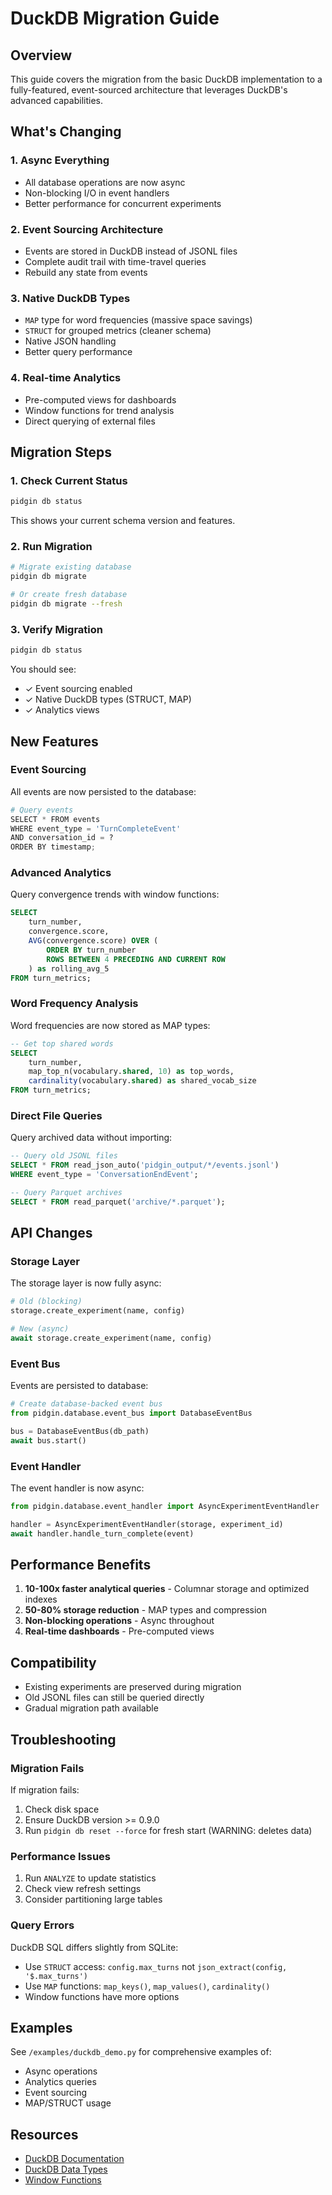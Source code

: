 # DuckDB Migration Guide

## Overview

This guide covers the migration from the basic DuckDB implementation to a fully-featured, event-sourced architecture that leverages DuckDB's advanced capabilities.

## What's Changing

### 1. **Async Everything**
- All database operations are now async
- Non-blocking I/O in event handlers
- Better performance for concurrent experiments

### 2. **Event Sourcing Architecture**
- Events are stored in DuckDB instead of JSONL files
- Complete audit trail with time-travel queries
- Rebuild any state from events

### 3. **Native DuckDB Types**
- `MAP` type for word frequencies (massive space savings)
- `STRUCT` for grouped metrics (cleaner schema)
- Native JSON handling
- Better query performance

### 4. **Real-time Analytics**
- Pre-computed views for dashboards
- Window functions for trend analysis
- Direct querying of external files

## Migration Steps

### 1. Check Current Status

```bash
pidgin db status
```

This shows your current schema version and features.

### 2. Run Migration

```bash
# Migrate existing database
pidgin db migrate

# Or create fresh database
pidgin db migrate --fresh
```

### 3. Verify Migration

```bash
pidgin db status
```

You should see:
- ✓ Event sourcing enabled
- ✓ Native DuckDB types (STRUCT, MAP)
- ✓ Analytics views

## New Features

### Event Sourcing

All events are now persisted to the database:

```python
# Query events
SELECT * FROM events
WHERE event_type = 'TurnCompleteEvent'
AND conversation_id = ?
ORDER BY timestamp;
```

### Advanced Analytics

Query convergence trends with window functions:

```sql
SELECT 
    turn_number,
    convergence.score,
    AVG(convergence.score) OVER (
        ORDER BY turn_number 
        ROWS BETWEEN 4 PRECEDING AND CURRENT ROW
    ) as rolling_avg_5
FROM turn_metrics;
```

### Word Frequency Analysis

Word frequencies are now stored as MAP types:

```sql
-- Get top shared words
SELECT 
    turn_number,
    map_top_n(vocabulary.shared, 10) as top_words,
    cardinality(vocabulary.shared) as shared_vocab_size
FROM turn_metrics;
```

### Direct File Queries

Query archived data without importing:

```sql
-- Query old JSONL files
SELECT * FROM read_json_auto('pidgin_output/*/events.jsonl')
WHERE event_type = 'ConversationEndEvent';

-- Query Parquet archives
SELECT * FROM read_parquet('archive/*.parquet');
```

## API Changes

### Storage Layer

The storage layer is now fully async:

```python
# Old (blocking)
storage.create_experiment(name, config)

# New (async)
await storage.create_experiment(name, config)
```

### Event Bus

Events are persisted to database:

```python
# Create database-backed event bus
from pidgin.database.event_bus import DatabaseEventBus

bus = DatabaseEventBus(db_path)
await bus.start()
```

### Event Handler

The event handler is now async:

```python
from pidgin.database.event_handler import AsyncExperimentEventHandler

handler = AsyncExperimentEventHandler(storage, experiment_id)
await handler.handle_turn_complete(event)
```

## Performance Benefits

1. **10-100x faster analytical queries** - Columnar storage and optimized indexes
2. **50-80% storage reduction** - MAP types and compression
3. **Non-blocking operations** - Async throughout
4. **Real-time dashboards** - Pre-computed views

## Compatibility

- Existing experiments are preserved during migration
- Old JSONL files can still be queried directly
- Gradual migration path available

## Troubleshooting

### Migration Fails

If migration fails:

1. Check disk space
2. Ensure DuckDB version >= 0.9.0
3. Run `pidgin db reset --force` for fresh start (WARNING: deletes data)

### Performance Issues

1. Run `ANALYZE` to update statistics
2. Check view refresh settings
3. Consider partitioning large tables

### Query Errors

DuckDB SQL differs slightly from SQLite:
- Use `STRUCT` access: `config.max_turns` not `json_extract(config, '$.max_turns')`
- Use `MAP` functions: `map_keys()`, `map_values()`, `cardinality()`
- Window functions have more options

## Examples

See `/examples/duckdb_demo.py` for comprehensive examples of:
- Async operations
- Analytics queries
- Event sourcing
- MAP/STRUCT usage

## Resources

- [DuckDB Documentation](https://duckdb.org/docs/)
- [DuckDB Data Types](https://duckdb.org/docs/sql/data_types/overview)
- [Window Functions](https://duckdb.org/docs/sql/window_functions)